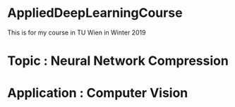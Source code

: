 # AppliedDeepLearningCourse
This is for my course in TU Wien in Winter 2019
# Topic : Neural Network Compression
# Application : Computer Vision


